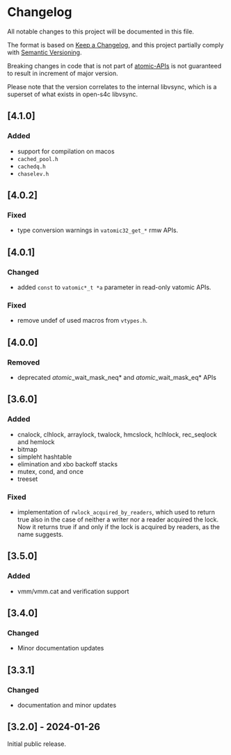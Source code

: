 # Changelog

All notable changes to this project will be documented in this file.

The format is based on [Keep a Changelog](https://keepachangelog.com/en/1.0.0/),
and this project partially comply with [Semantic Versioning](https://semver.org/spec/v2.0.0.html).

Breaking changes in code that is not part of [atomic-APIs](doc/api/vsync/atomic/README.md)
is not guaranteed to result in increment of major version.

Please note that the version correlates to the internal libvsync, which is a superset of
what exists in open-s4c libvsync.

## [4.1.0]

### Added

- support for compilation on macos
- `cached_pool.h`
- `cachedq.h`
- `chaselev.h`

## [4.0.2]

### Fixed

- type conversion warnings in `vatomic32_get_*` rmw APIs.

## [4.0.1]

### Changed

- added `const` to `vatomic*_t *a` parameter in read-only vatomic APIs.

### Fixed

- remove undef of used macros from `vtypes.h`.

## [4.0.0]

### Removed

- deprecated *atomic*_wait_mask_neq* and *atomic*_wait_mask_eq* APIs

## [3.6.0]

### Added

- cnalock, clhlock, arraylock, twalock, hmcslock, hclhlock, rec_seqlock and hemlock
- bitmap
- simpleht hashtable
- elimination and xbo backoff stacks
- mutex, cond, and once
- treeset

### Fixed

- implementation of `rwlock_acquired_by_readers`, which used to return
true also in the case of neither a writer nor a reader acquired the lock.
Now it returns true if and only if the lock is acquired by readers, as the name suggests.


## [3.5.0]

### Added

- vmm/vmm.cat and verification support

## [3.4.0]

### Changed

- Minor documentation updates

## [3.3.1]

### Changed

- documentation and minor updates

## [3.2.0] - 2024-01-26

Initial public release.
